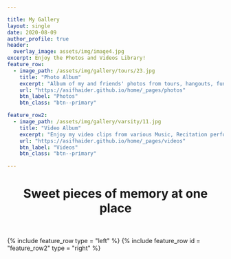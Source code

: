 ```yaml
---

title: My Gallery
layout: single
date: 2020-08-09
author_profile: true
header: 
  overlay_image: assets/img/image4.jpg
excerpt: Enjoy the Photos and Videos Library!
feature_row:
  - image_path: /assets/img/gallery/tours/23.jpg
    title: "Photo Album"
    excerpt: "Album of my and friends' photos from tours, hangouts, functions."
    url: "https://asifhaider.github.io/home/_pages/photos"
    btn_label: "Photos"
    btn_class: "btn--primary"

feature_row2: 
  - image_path: /assets/img/gallery/varsity/11.jpg
    title: "Video Album"
    excerpt: "Enjoy my video clips from various Music, Recitation performances and others!"
    url: "https://asifhaider.github.io/home/_pages/videos"
    btn_label: "Videos"
    btn_class: "btn--primary"

---
```


<h1 align = "center"> Sweet pieces of memory at one place </h1>
<br>

{% include feature_row type = "left" %} {% include feature_row id = "feature_row2" type = "right" %}